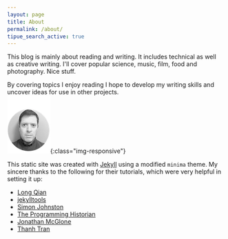 ```yaml
---
layout: page
title: About
permalink: /about/
tipue_search_active: true
---
```


This blog is mainly about reading and writing. It includes technical as well as creative writing. I'll cover popular science, music, film, food and photography. Nice stuff. 

By covering topics I enjoy reading I hope to develop my writing skills and uncover ideas for use in other projects.   
![profile](/assets/images/profile.png){:class="img-responsive"}

This static site was created with [Jekyll](https://jekyllrb.com/ "Jekyll") using a modified `minima` theme. My sincere thanks to the following for their tutorials, which were very helpful in setting it up:

- [Long Qian](https://longqian.me "Long Qian")
- [jekylltools](https://github.com/jekylltools/jekyll-tipue-search "jekylltools")
- [Simon Johnston](https://simonkjohnston.life/ "Randomizer")
- [The Programming Historian](https://programminghistorian.org/ "The Programming Historian")
- [Jonathan McGlone](http://jmcglone.com/ "Jonathan McGlone")
- [Thanh Tran](https://int3ractive.com/ "int3ractive")
